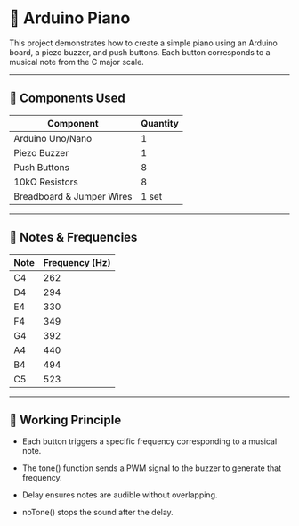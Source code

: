 # 🎹 Arduino Piano 

This project demonstrates how to create a simple piano using an Arduino board, a piezo buzzer, and push buttons. Each button corresponds to a musical note from the C major scale.

---


## 🔧 Components Used

| Component             | Quantity |
|-----------------------|----------|
| Arduino Uno/Nano      | 1        |
| Piezo Buzzer          | 1        |
| Push Buttons          | 8        |
| 10kΩ Resistors        | 8        |
| Breadboard & Jumper Wires | 1 set    |

---

## 🎼 Notes & Frequencies

| Note | Frequency (Hz) |
|------|----------------|
| C4   | 262            |
| D4   | 294            |
| E4   | 330            |
| F4   | 349            |
| G4   | 392            |
| A4   | 440            |
| B4   | 494            |
| C5   | 523            |

---

## 🧪 Working Principle

- Each button triggers a specific frequency corresponding to a musical note.

- The tone() function sends a PWM signal to the buzzer to generate that frequency.

- Delay ensures notes are audible without overlapping.

- noTone() stops the sound after the delay.

